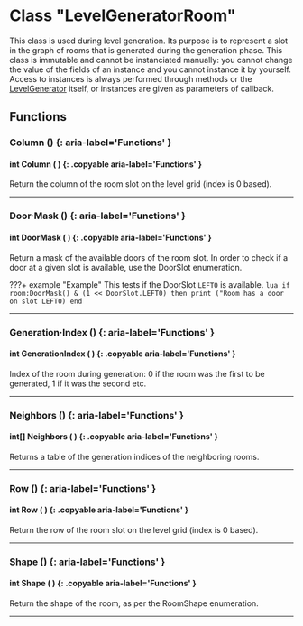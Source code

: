 # Class "LevelGeneratorRoom"

This class is used during level generation. Its purpose is to represent a slot in the graph of rooms that is generated during the generation phase.
This class is immutable and cannot be instanciated manually: you cannot change the value of the fields of an instance and you cannot instance it by yourself.
Access to instances is always performed through methods or the [LevelGenerator](LevelGenerator.md) itself, or instances are given as parameters of callback.

## Functions

### Column () {: aria-label='Functions' }
#### int Column ( ) {: .copyable aria-label='Functions' }
Return the column of the room slot on the level grid (index is 0 based).

___
### Door·Mask () {: aria-label='Functions' }
#### int DoorMask ( ) {: .copyable aria-label='Functions' }
Return a mask of the available doors of the room slot.
In order to check if a door at a given slot is available, use the DoorSlot enumeration.

???+ example "Example"
    This tests if the DoorSlot `LEFT0` is available.
    ```lua
    if room:DoorMask() & (1 << DoorSlot.LEFT0) then
        print ("Room has a door on slot LEFT0)
    end
    ```

___
### Generation·Index () {: aria-label='Functions' }
#### int GenerationIndex ( ) {: .copyable aria-label='Functions' }
Index of the room during generation: 0 if the room was the first to be generated, 1 if it was the second etc.

___
### Neighbors () {: aria-label='Functions' }
#### int[] Neighbors ( ) {: .copyable aria-label='Functions' }
Returns a table of the generation indices of the neighboring rooms.

___
### Row () {: aria-label='Functions' }
#### int Row ( ) {: .copyable aria-label='Functions' }
Return the row of the room slot on the level grid (index is 0 based).

___
### Shape () {: aria-label='Functions' }
#### int Shape ( ) {: .copyable aria-label='Functions' }
Return the shape of the room, as per the RoomShape enumeration.

___